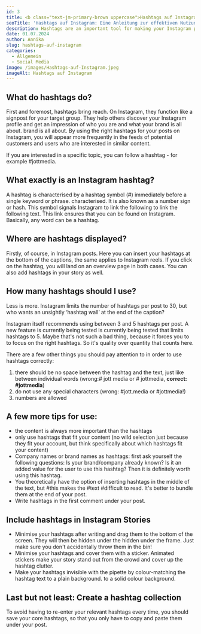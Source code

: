 ```yaml
---
id: 3
title: <b class="text-jm-primary-brown uppercase">Hashtags auf Instagram:</b> A guide to effective use
seoTitle: 'Hashtags auf Instagram: Eine Anleitung zur effektiven Nutzung'
description: Hashtags are an important tool for making your Instagram posts accessible to a wider audience. In this article, you will learn how to use hashtags effectively to maximise the visibility of your posts and boost your Instagram presence.
date: 01.07.2024
author: Annika
slug: hashtags-auf-instagram
categories:
  - Allgemein
  - Social Media
image: /images/Hashtags-auf-Instagram.jpeg
imageAlt: Hashtags auf Instagram
---
```


## **What do hashtags do?**

First and foremost, hashtags bring reach. On Instagram, they function like a signpost for your target group. They
help others discover your Instagram profile and get an impression of who you are and what your brand is all about.
brand is all about. By using the right hashtags for your posts on Instagram, you will appear more frequently in
the feeds of potential customers and users who are interested in similar content.

If you are interested in a specific topic, you can follow a hashtag - for example #jottmedia.

## **What exactly is an Instagram hashtag?**

A hashtag is characterised by a hashtag symbol (#) immediately before a single keyword or phrase.
characterised. It is also known as a number sign or hash. This symbol signals Instagram to link the following
to link the following text. This link ensures that you can be found on Instagram. Basically, any word
can be a hashtag.

## **Where are hashtags displayed?**

Firstly, of course, in Instagram posts. Here you can insert your hashtags at the bottom of the captions, the same
applies to
Instagram reels. If you click on the hashtag, you will land on an overview page in both cases. You can also add hashtags
in your story as well.

## **How many hashtags should I use?**

Less is more. Instagram limits the number of hashtags per post to 30, but who wants an
unsightly ‘hashtag wall’ at the end of the caption?

Instagram itself recommends using between 3 and 5 hashtags per post. A new feature is currently being tested
is currently being tested that limits hashtags to 5. Maybe that's not such a bad thing, because it forces you to
to focus on the right hashtags. So it's quality over quantity that counts here.

There are a few other things you should pay attention to in order to use hashtags correctly:

1. there should be no space between the hashtag and the text, just like between individual words (wrong:# jott media
   or # jottmedia, **correct: #jottmedia**)
2. do not use any special characters (wrong: #jott.media or #jottmedia!)
3. numbers are allowed

## **A few more tips for use:**

- the content is always more important than the hashtags
- only use hashtags that fit your content (no wild selection just because they fit your account,
  but think specifically about which hashtags fit your content)
- Company names or brand names as hashtags: first ask yourself the following questions: Is your brand/company already
  known?
  Is it an added value for the user to use this hashtag? Then it is definitely worth using this hashtag.
- You theoretically have the option of inserting hashtags in the middle of the text, but #this makes the #text
  #difficult to read. It's better to bundle them at the end of your post.
- Write hashtags in the first comment under your post.

## **Include hashtags in Instagram Stories**

- Minimise your hashtags after writing and drag them to the bottom of the screen. They will then be hidden under the
  hidden under the frame. Just make sure you don't accidentally throw them in the bin!
- Minimise your hashtags and cover them with a sticker. Animated stickers make your story stand out from the crowd
  and cover up the hashtag clutter.
- Make your hashtags invisible with the pipette by colour-matching the hashtag text to a plain background.
  to a solid colour background.

## **Last but not least: Create a hashtag collection**

To avoid having to re-enter your relevant hashtags every time, you should save your core hashtags,
so that you only have to copy and paste them under your post.